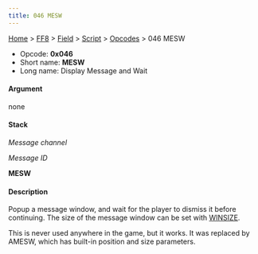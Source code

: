 ```yaml
---
title: 046 MESW
---
```


[Home](Main%20Page.md) > [FF8](FF8.md) > [Field](FF8/Field.md) > [Script](FF8/Field/Script.md) > [Opcodes](FF8/Field/Script/Opcodes.md) > 046 MESW

-   Opcode: **0x046**
-   Short name: **MESW**
-   Long name: Display Message and Wait

#### Argument

none

#### Stack

  
*Message channel*

*Message ID*

**MESW**

#### Description

Popup a message window, and wait for the player to dismiss it before
continuing. The size of the message window can be set with [WINSIZE][].

This is never used anywhere in the game, but it works. It was replaced
by AMESW, which has built-in position and size parameters.

  [WINSIZE]: ../04B%20WINSIZE.md "wikilink"
